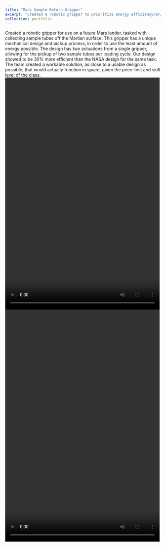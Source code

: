 ```yaml
---
title: "Mars Sample Return Gripper"
excerpt: "Created a robotic gripper to prioritize energy efficiency<br/>"
collection: portfolio
---
```


Created a robotic gripper for use on a future Mars lander, tasked with collecting sample tubes off the Martian surface. This gripper has a unique mechanical design and pickup process, in order to use the least amount of energy possible. The design has two actuations from a single gripper, allowing for the pickup of two sample tubes per loading cycle. Our design showed to be 30% more efficient than the NASA design for the same task. The team created a workable solution, as close to a usable design as possible, that would actually function in space, given the price limit and skill level of the class.
<video src="/images/grab1.MP4" width="500" height="750" controls></video>
<video src="/images/grab2.MP4" width="500" height="750" controls></video>
